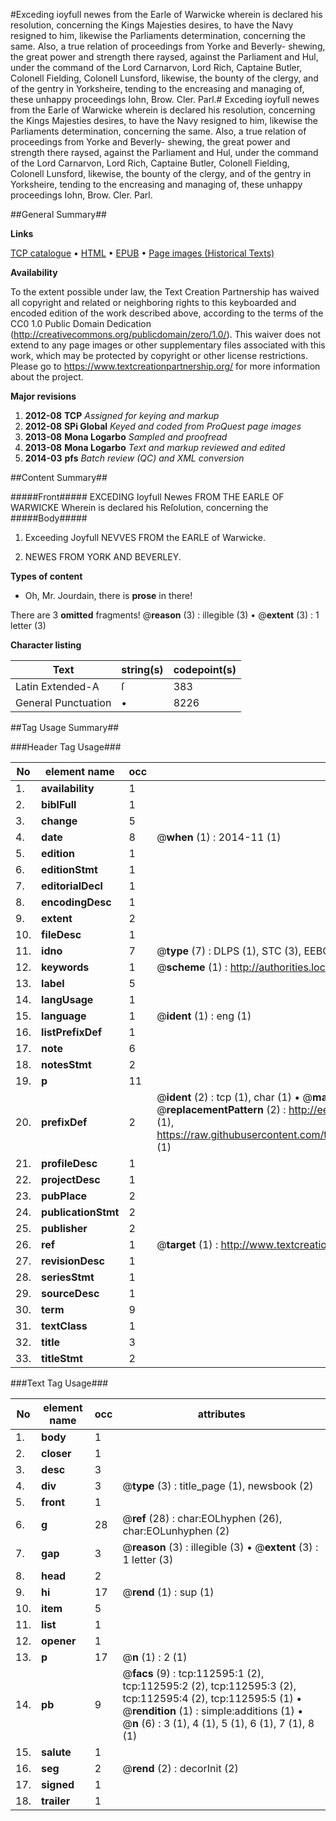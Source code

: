 #Exceding ioyfull newes from the Earle of Warwicke wherein is declared his resolution, concerning the Kings Majesties desires, to have the Navy resigned to him, likewise the Parliaments determination, concerning the same. Also, a true relation of proceedings from Yorke and Beverly-  shewing, the great power and strength there raysed, against the Parliament and Hul, under the command of the Lord Carnarvon, Lord Rich, Captaine Butler, Colonell Fielding, Colonell Lunsford, likewise, the bounty of the clergy, and of the gentry in Yorksheire, tending to the encreasing and managing of, these unhappy proceedings Iohn, Brow. Cler. Parl.#
Exceding ioyfull newes from the Earle of Warwicke wherein is declared his resolution, concerning the Kings Majesties desires, to have the Navy resigned to him, likewise the Parliaments determination, concerning the same. Also, a true relation of proceedings from Yorke and Beverly-  shewing, the great power and strength there raysed, against the Parliament and Hul, under the command of the Lord Carnarvon, Lord Rich, Captaine Butler, Colonell Fielding, Colonell Lunsford, likewise, the bounty of the clergy, and of the gentry in Yorksheire, tending to the encreasing and managing of, these unhappy proceedings Iohn, Brow. Cler. Parl.

##General Summary##

**Links**

[TCP catalogue](http://www.ota.ox.ac.uk/tcp/)  • 
[HTML](http://tei.it.ox.ac.uk/tcp/Texts-HTML/free/A84/A84258.html)  • 
[EPUB](http://tei.it.ox.ac.uk/tcp/Texts-EPUB/free/A84/A84258.epub) • 
[Page images (Historical Texts)](https://historicaltexts.jisc.ac.uk/eebo-99860475e)

**Availability**

To the extent possible under law, the Text Creation Partnership has waived all copyright and related or neighboring rights to this keyboarded and encoded edition of the work described above, according to the terms of the CC0 1.0 Public Domain Dedication (http://creativecommons.org/publicdomain/zero/1.0/). This waiver does not extend to any page images or other supplementary files associated with this work, which may be protected by copyright or other license restrictions. Please go to https://www.textcreationpartnership.org/ for more information about the project.

**Major revisions**

1. __2012-08__ __TCP__ *Assigned for keying and markup*
1. __2012-08__ __SPi Global__ *Keyed and coded from ProQuest page images*
1. __2013-08__ __Mona Logarbo__ *Sampled and proofread*
1. __2013-08__ __Mona Logarbo__ *Text and markup reviewed and edited*
1. __2014-03__ __pfs__ *Batch review (QC) and XML conversion*

##Content Summary##

#####Front#####
EXCEDING Ioyfull Newes FROM THE EARLE OF WARWICKE Wherein is declared his Reſolution, concerning the
#####Body#####

1. Exceeding Joyfull NEVVES FROM the EARLE of Warwicke.

1. NEWES FROM YORK AND BEVERLEY.

**Types of content**

  * Oh, Mr. Jourdain, there is **prose** in there!

There are 3 **omitted** fragments! 
 @__reason__ (3) : illegible (3)  •  @__extent__ (3) : 1 letter (3)

**Character listing**


|Text|string(s)|codepoint(s)|
|---|---|---|
|Latin Extended-A|ſ|383|
|General Punctuation|•|8226|

##Tag Usage Summary##

###Header Tag Usage###

|No|element name|occ|attributes|
|---|---|---|---|
|1.|__availability__|1||
|2.|__biblFull__|1||
|3.|__change__|5||
|4.|__date__|8| @__when__ (1) : 2014-11 (1)|
|5.|__edition__|1||
|6.|__editionStmt__|1||
|7.|__editorialDecl__|1||
|8.|__encodingDesc__|1||
|9.|__extent__|2||
|10.|__fileDesc__|1||
|11.|__idno__|7| @__type__ (7) : DLPS (1), STC (3), EEBO-CITATION (1), PROQUEST (1), VID (1)|
|12.|__keywords__|1| @__scheme__ (1) : http://authorities.loc.gov/ (1)|
|13.|__label__|5||
|14.|__langUsage__|1||
|15.|__language__|1| @__ident__ (1) : eng (1)|
|16.|__listPrefixDef__|1||
|17.|__note__|6||
|18.|__notesStmt__|2||
|19.|__p__|11||
|20.|__prefixDef__|2| @__ident__ (2) : tcp (1), char (1)  •  @__matchPattern__ (2) : ([0-9\-]+):([0-9IVX]+) (1), (.+) (1)  •  @__replacementPattern__ (2) : http://eebo.chadwyck.com/downloadtiff?vid=$1&page=$2 (1), https://raw.githubusercontent.com/textcreationpartnership/Texts/master/tcpchars.xml#$1 (1)|
|21.|__profileDesc__|1||
|22.|__projectDesc__|1||
|23.|__pubPlace__|2||
|24.|__publicationStmt__|2||
|25.|__publisher__|2||
|26.|__ref__|1| @__target__ (1) : http://www.textcreationpartnership.org/docs/. (1)|
|27.|__revisionDesc__|1||
|28.|__seriesStmt__|1||
|29.|__sourceDesc__|1||
|30.|__term__|9||
|31.|__textClass__|1||
|32.|__title__|3||
|33.|__titleStmt__|2||


###Text Tag Usage###

|No|element name|occ|attributes|
|---|---|---|---|
|1.|__body__|1||
|2.|__closer__|1||
|3.|__desc__|3||
|4.|__div__|3| @__type__ (3) : title_page (1), newsbook (2)|
|5.|__front__|1||
|6.|__g__|28| @__ref__ (28) : char:EOLhyphen (26), char:EOLunhyphen (2)|
|7.|__gap__|3| @__reason__ (3) : illegible (3)  •  @__extent__ (3) : 1 letter (3)|
|8.|__head__|2||
|9.|__hi__|17| @__rend__ (1) : sup (1)|
|10.|__item__|5||
|11.|__list__|1||
|12.|__opener__|1||
|13.|__p__|17| @__n__ (1) : 2 (1)|
|14.|__pb__|9| @__facs__ (9) : tcp:112595:1 (2), tcp:112595:2 (2), tcp:112595:3 (2), tcp:112595:4 (2), tcp:112595:5 (1)  •  @__rendition__ (1) : simple:additions (1)  •  @__n__ (6) : 3 (1), 4 (1), 5 (1), 6 (1), 7 (1), 8 (1)|
|15.|__salute__|1||
|16.|__seg__|2| @__rend__ (2) : decorInit (2)|
|17.|__signed__|1||
|18.|__trailer__|1||
